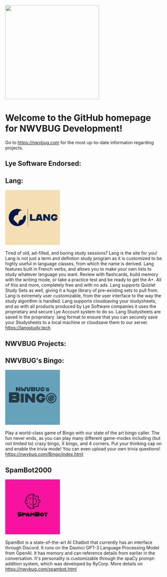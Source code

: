 <img src="https://github.com/nwvbug/Lang/blob/main/nwvbugpurple.png" width="300" height="300">

# Welcome to the GitHub homepage for NWVBUG Development!


Go to https://nwvbug.com for the most up-to-date informaton regarding projects.


## Lye Software Endorsed:
## Lang: 

<img src="https://github.com/nwvbug/nwvbug-logos/blob/main/Lang%20Logos/RedesLangwBg.png" width="175" height="175">

Tired of old, ad-filled, and boring study sessions? Lang is the site for you! Lang is not just a term and defintion study program as it is customized to be highly useful in language classes, from which the name is derived. Lang features built in French verbs, and allows you to make your own lists to study whatever language you want. Review with flashcards, build memory with the writing mode, or take a practice test and be ready to get the A+. All of this and more, completely free and with no ads. Lang supports Quizlet Study Sets as well, giving it a huge library of pre-existing sets to pull from. Lang is extremely user customizable, from the user interface to the way the study algorithm is handled. Lang supports cloudsaving your studysheets, and as with all products produced by Lye Software companies it uses the proprietary and secure Lye Account system to do so. Lang Studysheets are saved in the proprietary .lang format to ensure that you can securely save your Studysheets to a local machine or cloudsave them to our server.
https://langstudy.tech

## NWVBUG Projects:
## NWVBUG's Bingo:


<img src="https://github.com/nwvbug/nwvbug-logos/blob/main/NWVBUG's%20Bingo%20Logos/BingoLogocol.png" width="175" height="175">

Play a world-class game of Bingo with our state of the art bingo caller. The fun never ends, as you can play many different game-modes including (but not limited to) crazy bingo, X bingo, and 4 corners. Put your thinking cap on and enable the trivia mode! You can even upload your own trivia questions! https://nwvbug.com/Bingo/index.html

## SpamBot2000

<img src="https://github.com/nwvbug/nwvbug-logos/blob/main/SpamBot/Continuity%20SpamBot.png" width="175" height="175">

SpamBot is a state-of-the-art AI Chatbot that currently has an interface through Discord. It runs on the Davinci GPT-3 Language Processing Model from OpenAI. It has memory and can reference details from earlier in the conversation. It's personality is customizable through the spaCy prompt-addition system, which was developed by RyCorp.
More details on https://nwvbug.com/spambot.html

